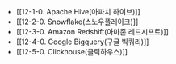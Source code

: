 - [[12-1-0. Apache Hive(아파치 하이브)]]
- [[12-2-0. Snowflake(스노우플레이크)]]
- [[12-3-0. Amazon Redshift(아마존 레드시프트)]]
- [[12-4-0. Google Bigquery(구글 빅쿼리)]]
- [[12-5-0. Clickhouse(클릭하우스)]]